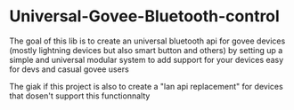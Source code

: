 # Universal-Govee-Bluetooth-control
The goal of this lib is to create an universal bluetooth api for govee devices (mostly lightning devices but also smart button and others) by setting up a simple and universal modular system to add support for your devices easy for devs and casual govee users

The giak if this project is also to create a "lan api replacement" for devices that dosen't support this functionnalty
